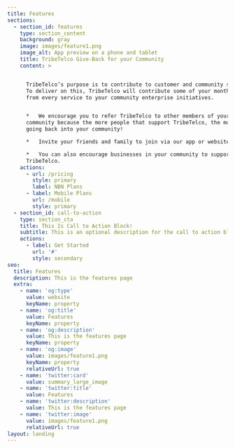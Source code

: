 ```yaml
---
title: Features
sections:
  - section_id: features
    type: section_content
    background: gray
    image: images/feature1.png
    image_alt: App preview on a phone and tablet
    title: TribeTelco Give-Back for your Community
    content: >


      TribeTelco’s purpose is to contribute to customer and community success. 
      To deliver on this, TribeTelco will contribute some of your monthly spend
      from every service to your community enterprise initiatives.


      *   We encourage you to refer TribeTelco to other members of your
      community because the more people that support TribeTelco, the more money
      going back into your community!

      *   Invite your friends and family to join via our app or website.

      *   You can also encourage businesses in your community to support
      TribeTelco.
    actions:
      - url: /pricing
        style: primary
        label: NBN Plans
      - label: Mobile Plans
        url: /mobile
        style: primary
  - section_id: call-to-action
    type: section_cta
    title: This Is Call to Action Block!
    subtitle: This is an optional description for the call to action block.
    actions:
      - label: Get Started
        url: '#'
        style: secondary
seo:
  title: Features
  description: This is the features page
  extra:
    - name: 'og:type'
      value: website
      keyName: property
    - name: 'og:title'
      value: Features
      keyName: property
    - name: 'og:description'
      value: This is the features page
      keyName: property
    - name: 'og:image'
      value: images/feature1.png
      keyName: property
      relativeUrl: true
    - name: 'twitter:card'
      value: summary_large_image
    - name: 'twitter:title'
      value: Features
    - name: 'twitter:description'
      value: This is the features page
    - name: 'twitter:image'
      value: images/feature1.png
      relativeUrl: true
layout: landing
---
```

